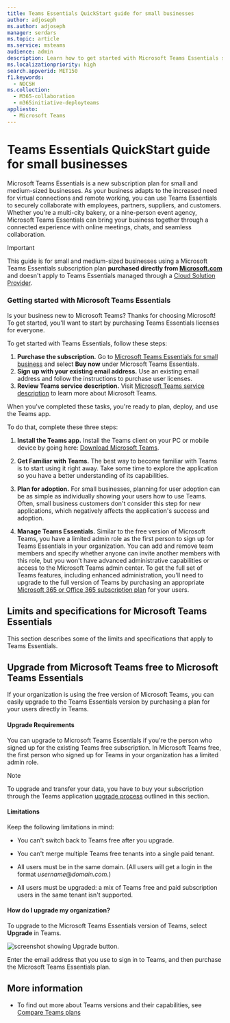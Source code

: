 ```yaml
---
title: Teams Essentials QuickStart guide for small businesses 
author: adjoseph
ms.author: adjoseph
manager: serdars
ms.topic: article
ms.service: msteams
audience: admin
description: Learn how to get started with Microsoft Teams Essentials subscription plan in your small or business.
ms.localizationpriority: high
search.appverid: MET150
f1.keywords:
  - NOCSH
ms.collection: 
  - M365-collaboration
  - m365initiative-deployteams
appliesto: 
  - Microsoft Teams
---
```


# Teams Essentials QuickStart guide for small businesses

Microsoft Teams Essentials is a new subscription plan for small and medium-sized businesses. As your business adapts to the increased need for virtual connections and remote working, you can use Teams Essentials to securely collaborate with employees, partners, suppliers, and customers. Whether you're a multi-city bakery, or a nine-person event agency, Microsoft Teams Essentials can bring your business together through a connected experience with online meetings, chats, and seamless collaboration.


> [!IMPORTANT]
> This guide is for small and medium-sized businesses using a Microsoft Teams Essentials subscription plan **purchased directly from  [Microsoft.com](https://www.microsoft.com/en-us/microsoft-teams/compare-microsoft-teams-options)** and doesn't apply to Teams Essentials managed through a [Cloud Solution Provider](https://partner.microsoft.com/membership/cloud-solution-provider/find-a-provider).

### Getting started with Microsoft Teams Essentials

Is your business new to Microsoft Teams? Thanks for choosing Microsoft! To get started, you'll want to start by purchasing Teams Essentials licenses for everyone. 

To get started with Teams Essentials, follow these steps:

1. **Purchase the subscription.** Go to [Microsoft Teams Essentials for small business](https://www.microsoft.com/microsoft-teams/free) and select **Buy now** under Microsoft Teams Essentials.
2. **Sign up with your existing email address.** Use an existing email address and follow the instructions to purchase user licenses.
3. **Review Teams service description.** Visit [Microsoft Teams service description](/office365/servicedescriptions/teams-service-description) to learn more about Microsoft Teams.

When you've completed these tasks, you're ready to plan, deploy, and use the Teams app.

To do that, complete these three steps:

1.  **Install the Teams app.** Install the Teams client on your PC or mobile device by going here: [Download Microsoft Teams](https://www.microsoft.com/microsoft-teams/download-app).

2. **Get Familiar with Teams.** The best way to become familiar with Teams is to start using it right away. Take some time to explore the application so you have a better understanding of its capabilities.

3. **Plan for adoption.** For small businesses, planning for user adoption can be as simple as individually showing your users how to use Teams. Often, small business customers don't consider this step for new applications, which negatively affects the application's success and adoption.

3.  **Manage Teams Essentials.** Similar to the free version of Microsoft Teams, you have a limited admin role as the first person to sign up for Teams Essentials in your organization. You can add and remove team members and specify whether anyone can invite another members with this role, but you won't have  advanced administrative capabilities or access to the Microsoft Teams admin center. To get the full set of Teams features, including enhanced administration, you'll need to upgrade to the full version of Teams by purchasing an appropriate [Microsoft 365 or Office 365 subscription plan](https://www.microsoft.com/en-us/microsoft-teams/compare-microsoft-teams-options) for your users.

## Limits and specifications for Microsoft Teams Essentials

This section describes some of the limits and specifications that apply to Teams Essentials.



## Upgrade from Microsoft Teams free to Microsoft Teams Essentials

If your organization is using the free version of Microsoft Teams, you can easily upgrade to the Teams Essentials version by purchasing a plan for your users directly in Teams.

#### Upgrade Requirements

You can upgrade to Microsoft Teams Essentials if you're the person who signed up for the existing Teams free subscription. In Microsoft Teams free, the first person who signed up for Teams in your organization has a limited admin role.

> [!NOTE]
> To upgrade and transfer your data, you have to buy your subscription through the Teams application [upgrade process](#how-do-i-upgrade-my-organization) outlined in this section.

#### Limitations

Keep the following limitations in mind:

- You can't switch back to Teams free after you upgrade.

- You can't merge multiple Teams free tenants into a single paid tenant.

- All users must be in the same domain. (All users will get a login in the format *username*@*domain.com*.)

- All users must be upgraded: a mix of Teams free and paid subscription users in the same tenant isn't supported.

#### How do I upgrade my organization?

To upgrade to the Microsoft Teams Essentials version of Teams, select **Upgrade** in Teams.

![screenshot showing Upgrade button.](media/teams-freemium-upgrade-image1.png)

Enter the email address that you use to sign in to Teams, and then purchase the Microsoft Teams Essentials plan.


## More information

- To find out more about Teams versions and their capabilities, see [Compare Teams plans](https://www.microsoft.com/en-us/microsoft-teams/compare-microsoft-teams-options)